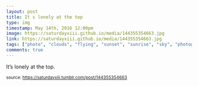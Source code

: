 ```yaml
---
layout: post
title: It s lonely at the top
type: img
timestamp: May 14th, 2016 12:00pm
image: https://saturdayxiii.github.io/media/144355354663.jpg
link: https://saturdayxiii.github.io/media/144355354663.jpg
tags: ["photo", "clouds", "flying", "sunset", "sunrise", "sky", "photography"]
comments: true
---
```


It’s lonely at the top.
 
  
<small>source: https://saturdayxiii.tumblr.com/post/144355354663</small>